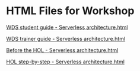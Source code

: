 ﻿# HTML Files for Workshop
[WDS student guide - Serverless architecture.html](https://kloudynet.com/serverless-architecture/Whiteboard%20design%20session/WDS%20student%20guide%20-%20Serverless%20architecture.html)

[WDS trainer guide - Serverless architecture.html](https://cloudworkshop.blob.core.windows.net/serverless-architecture/Whiteboard%20design%20session/WDS%20trainer%20guide%20-%20Serverless%20architecture.html)

[Before the HOL - Serverless architecture.html](https://cloudworkshop.blob.core.windows.net/serverless-architecture/Hands-on%20lab/Before%20the%20HOL%20-%20Serverless%20architecture.html)

[HOL step-by-step - Serverless architecture.html](https://cloudworkshop.blob.core.windows.net/serverless-architecture/Hands-on%20lab/HOL%20step-by-step%20-%20Serverless%20architecture.html)

